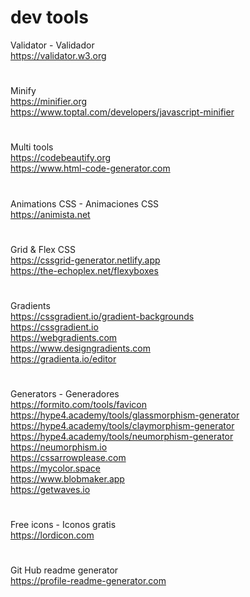 # dev tools

Validator - Validador <br>
https://validator.w3.org
#
Minify <br>
https://minifier.org <br>
https://www.toptal.com/developers/javascript-minifier
#
Multi tools <br>
https://codebeautify.org <br>
https://www.html-code-generator.com
#
Animations CSS - Animaciones CSS <br>
https://animista.net
#
Grid & Flex CSS <br>
https://cssgrid-generator.netlify.app <br>
https://the-echoplex.net/flexyboxes
#
Gradients <br>
https://cssgradient.io/gradient-backgrounds <br>
https://cssgradient.io <br>
https://webgradients.com <br>
https://www.designgradients.com <br>
https://gradienta.io/editor
#
Generators - Generadores <br>
https://formito.com/tools/favicon <br>
https://hype4.academy/tools/glassmorphism-generator  <br>
https://hype4.academy/tools/claymorphism-generator  <br>
https://hype4.academy/tools/neumorphism-generator  <br>
https://neumorphism.io <br>
https://cssarrowplease.com <br>
https://mycolor.space <br>
https://www.blobmaker.app <br>
https://getwaves.io
#
Free icons - Iconos gratis <br>
https://lordicon.com
#
Git Hub readme generator <br>
https://profile-readme-generator.com
